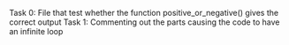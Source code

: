 Task 0: File that test whether the function positive_or_negative() gives the correct output
Task 1: Commenting out the parts causing the code to have an infinite loop

